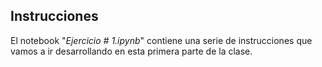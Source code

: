 ## Instrucciones

El notebook "*Ejercicio # 1.ipynb*" contiene una serie de instrucciones que vamos a ir desarrollando en esta primera parte de la clase.
